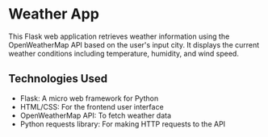 # Weather App

This Flask web application retrieves weather information using the OpenWeatherMap API based on the user's input city. It displays the current weather conditions including temperature, humidity, and wind speed.

## Technologies Used

- Flask: A micro web framework for Python
- HTML/CSS: For the frontend user interface
- OpenWeatherMap API: To fetch weather data
- Python requests library: For making HTTP requests to the API


